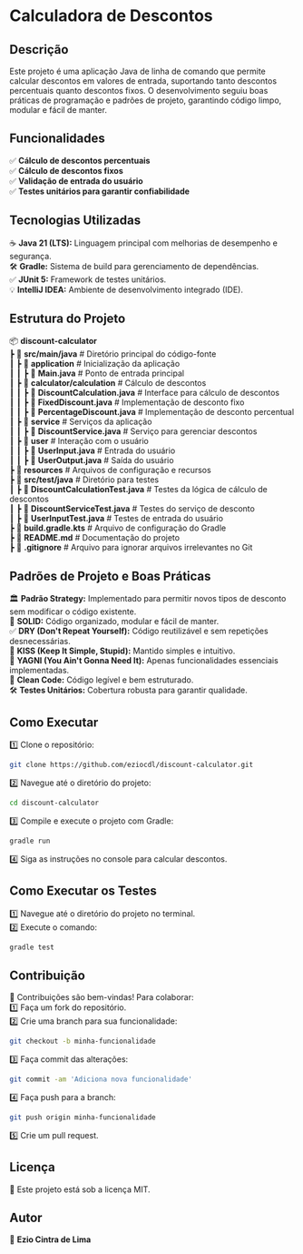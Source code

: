 # Calculadora de Descontos

## Descrição

Este projeto é uma aplicação Java de linha de comando que permite calcular descontos em valores de entrada, suportando tanto descontos percentuais quanto descontos fixos. O desenvolvimento seguiu boas práticas de programação e padrões de projeto, garantindo código limpo, modular e fácil de manter.

## Funcionalidades

✅ **Cálculo de descontos percentuais**  
✅ **Cálculo de descontos fixos**  
✅ **Validação de entrada do usuário**  
✅ **Testes unitários para garantir confiabilidade**  

## Tecnologias Utilizadas

☕ **Java 21 (LTS):** Linguagem principal com melhorias de desempenho e segurança.  
🛠 **Gradle:** Sistema de build para gerenciamento de dependências.  
✅ **JUnit 5:** Framework de testes unitários.  
💡 **IntelliJ IDEA:** Ambiente de desenvolvimento integrado (IDE).  

## Estrutura do Projeto

📦 **discount-calculator**  
 ┣ 📂 **src/main/java**               # Diretório principal do código-fonte  
 ┃ ┣ 📂 **application**                # Inicialização da aplicação  
 ┃ ┃ ┣ 📜 **Main.java**                # Ponto de entrada principal  
 ┃ ┣ 📂 **calculator/calculation**      # Cálculo de descontos  
 ┃ ┃ ┣ 📜 **DiscountCalculation.java**  # Interface para cálculo de descontos  
 ┃ ┃ ┣ 📜 **FixedDiscount.java**        # Implementação de desconto fixo  
 ┃ ┃ ┣ 📜 **PercentageDiscount.java**   # Implementação de desconto percentual  
 ┃ ┣ 📂 **service**                     # Serviços da aplicação  
 ┃ ┃ ┣ 📜 **DiscountService.java**      # Serviço para gerenciar descontos  
 ┃ ┣ 📂 **user**                        # Interação com o usuário  
 ┃ ┃ ┣ 📜 **UserInput.java**            # Entrada do usuário  
 ┃ ┃ ┣ 📜 **UserOutput.java**           # Saída do usuário  
 ┣ 📂 **resources**                      # Arquivos de configuração e recursos  
 ┣ 📂 **src/test/java**                  # Diretório para testes  
 ┃ ┣ 📜 **DiscountCalculationTest.java** # Testes da lógica de cálculo de descontos  
 ┃ ┣ 📜 **DiscountServiceTest.java**     # Testes do serviço de desconto  
 ┃ ┣ 📜 **UserInputTest.java**           # Testes de entrada do usuário  
 ┣ 📜 **build.gradle.kts**               # Arquivo de configuração do Gradle  
 ┣ 📜 **README.md**                      # Documentação do projeto  
 ┣ 📜 **.gitignore**                     # Arquivo para ignorar arquivos irrelevantes no Git  

## Padrões de Projeto e Boas Práticas

🏛 **Padrão Strategy:** Implementado para permitir novos tipos de desconto sem modificar o código existente.  
📌 **SOLID:** Código organizado, modular e fácil de manter.  
✅ **DRY (Don't Repeat Yourself):** Código reutilizável e sem repetições desnecessárias.  
📖 **KISS (Keep It Simple, Stupid):** Mantido simples e intuitivo.  
🚀 **YAGNI (You Ain't Gonna Need It):** Apenas funcionalidades essenciais implementadas.  
📝 **Clean Code:** Código legível e bem estruturado.  
🛠 **Testes Unitários:** Cobertura robusta para garantir qualidade.  

## Como Executar

1️⃣ Clone o repositório:  
   ```bash
   git clone https://github.com/eziocdl/discount-calculator.git
   ```
2️⃣ Navegue até o diretório do projeto:  
   ```bash
   cd discount-calculator
   ```
3️⃣ Compile e execute o projeto com Gradle:  
   ```bash
   gradle run
   ```
4️⃣ Siga as instruções no console para calcular descontos.

## Como Executar os Testes

1️⃣ Navegue até o diretório do projeto no terminal.  
2️⃣ Execute o comando:  
   ```bash
   gradle test
   ```

## Contribuição

🚀 Contribuições são bem-vindas! Para colaborar:  
1️⃣ Faça um fork do repositório.  
2️⃣ Crie uma branch para sua funcionalidade:  
   ```bash
   git checkout -b minha-funcionalidade
   ```
3️⃣ Faça commit das alterações:  
   ```bash
   git commit -am 'Adiciona nova funcionalidade'
   ```
4️⃣ Faça push para a branch:  
   ```bash
   git push origin minha-funcionalidade
   ```
5️⃣ Crie um pull request.  

## Licença

📜 Este projeto está sob a licença MIT.

## Autor

👤 **Ezio Cintra de Lima**



